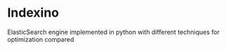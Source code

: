 # Indexino
ElasticSearch engine implemented in python with different techniques for optimization compared
